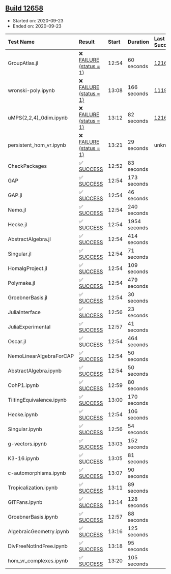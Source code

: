## [Build 12658](https://oscarci.mathematik.uni-kl.de/job/oscar/12658/)

* Started on: 2020-09-23
* Ended on: 2020-09-23

| Test Name    | Result | Start | Duration | Last Success | First Failure |
|:-------------|:-------|:------|:---------|:-------------|:--------------|
| GroupAtlas.jl | ❌ [FAILURE (status = 1)](https://oscarci.mathematik.uni-kl.de/job/oscar/12658/artifact/logs/build-12658/GroupAtlas.jl.log) | 12:54 | 60 seconds | [12167](https://oscarci.mathematik.uni-kl.de/job/oscar/12167/) | [12168](https://oscarci.mathematik.uni-kl.de/job/oscar/12168/) |
| wronski-poly.ipynb | ❌ [FAILURE (status = 1)](https://oscarci.mathematik.uni-kl.de/job/oscar/12658/artifact/logs/build-12658/wronski-poly.ipynb.log) | 13:08 | 166 seconds | [11192](https://oscarci.mathematik.uni-kl.de/job/oscar/11192/) | [11193](https://oscarci.mathematik.uni-kl.de/job/oscar/11193/) |
| uMPS(2,2,4)_0dim.ipynb | ❌ [FAILURE (status = 1)](https://oscarci.mathematik.uni-kl.de/job/oscar/12658/artifact/logs/build-12658/uMPS-2-2-4-_0dim.ipynb.log) | 13:12 | 82 seconds | [12167](https://oscarci.mathematik.uni-kl.de/job/oscar/12167/) | [12168](https://oscarci.mathematik.uni-kl.de/job/oscar/12168/) |
| persistent_hom_vr.ipynb | ❌ [FAILURE (status = 1)](https://oscarci.mathematik.uni-kl.de/job/oscar/12658/artifact/logs/build-12658/persistent_hom_vr.ipynb.log) | 13:21 | 29 seconds | unknown | unknown |
| CheckPackages | ✅ [SUCCESS](https://oscarci.mathematik.uni-kl.de/job/oscar/12658/artifact/logs/build-12658/CheckPackages.log) | 12:52 | 83 seconds |  |  |
| GAP | ✅ [SUCCESS](https://oscarci.mathematik.uni-kl.de/job/oscar/12658/artifact/logs/build-12658/GAP.log) | 12:54 | 173 seconds |  |  |
| GAP.jl | ✅ [SUCCESS](https://oscarci.mathematik.uni-kl.de/job/oscar/12658/artifact/logs/build-12658/GAP.jl.log) | 12:54 | 46 seconds |  |  |
| Nemo.jl | ✅ [SUCCESS](https://oscarci.mathematik.uni-kl.de/job/oscar/12658/artifact/logs/build-12658/Nemo.jl.log) | 12:54 | 240 seconds |  |  |
| Hecke.jl | ✅ [SUCCESS](https://oscarci.mathematik.uni-kl.de/job/oscar/12658/artifact/logs/build-12658/Hecke.jl.log) | 12:54 | 1954 seconds |  |  |
| AbstractAlgebra.jl | ✅ [SUCCESS](https://oscarci.mathematik.uni-kl.de/job/oscar/12658/artifact/logs/build-12658/AbstractAlgebra.jl.log) | 12:54 | 414 seconds |  |  |
| Singular.jl | ✅ [SUCCESS](https://oscarci.mathematik.uni-kl.de/job/oscar/12658/artifact/logs/build-12658/Singular.jl.log) | 12:54 | 71 seconds |  |  |
| HomalgProject.jl | ✅ [SUCCESS](https://oscarci.mathematik.uni-kl.de/job/oscar/12658/artifact/logs/build-12658/HomalgProject.jl.log) | 12:54 | 109 seconds |  |  |
| Polymake.jl | ✅ [SUCCESS](https://oscarci.mathematik.uni-kl.de/job/oscar/12658/artifact/logs/build-12658/Polymake.jl.log) | 12:54 | 479 seconds |  |  |
| GroebnerBasis.jl | ✅ [SUCCESS](https://oscarci.mathematik.uni-kl.de/job/oscar/12658/artifact/logs/build-12658/GroebnerBasis.jl.log) | 12:54 | 30 seconds |  |  |
| JuliaInterface | ✅ [SUCCESS](https://oscarci.mathematik.uni-kl.de/job/oscar/12658/artifact/logs/build-12658/JuliaInterface.log) | 12:56 | 23 seconds |  |  |
| JuliaExperimental | ✅ [SUCCESS](https://oscarci.mathematik.uni-kl.de/job/oscar/12658/artifact/logs/build-12658/JuliaExperimental.log) | 12:57 | 41 seconds |  |  |
| Oscar.jl | ✅ [SUCCESS](https://oscarci.mathematik.uni-kl.de/job/oscar/12658/artifact/logs/build-12658/Oscar.jl.log) | 12:54 | 464 seconds |  |  |
| NemoLinearAlgebraForCAP | ✅ [SUCCESS](https://oscarci.mathematik.uni-kl.de/job/oscar/12658/artifact/logs/build-12658/NemoLinearAlgebraForCAP.log) | 12:54 | 50 seconds |  |  |
| AbstractAlgebra.ipynb | ✅ [SUCCESS](https://oscarci.mathematik.uni-kl.de/job/oscar/12658/artifact/logs/build-12658/AbstractAlgebra.ipynb.log) | 12:54 | 50 seconds |  |  |
| CohP1.ipynb | ✅ [SUCCESS](https://oscarci.mathematik.uni-kl.de/job/oscar/12658/artifact/logs/build-12658/CohP1.ipynb.log) | 12:59 | 80 seconds |  |  |
| TiltingEquivalence.ipynb | ✅ [SUCCESS](https://oscarci.mathematik.uni-kl.de/job/oscar/12658/artifact/logs/build-12658/TiltingEquivalence.ipynb.log) | 13:00 | 170 seconds |  |  |
| Hecke.ipynb | ✅ [SUCCESS](https://oscarci.mathematik.uni-kl.de/job/oscar/12658/artifact/logs/build-12658/Hecke.ipynb.log) | 12:54 | 106 seconds |  |  |
| Singular.ipynb | ✅ [SUCCESS](https://oscarci.mathematik.uni-kl.de/job/oscar/12658/artifact/logs/build-12658/Singular.ipynb.log) | 12:56 | 54 seconds |  |  |
| g-vectors.ipynb | ✅ [SUCCESS](https://oscarci.mathematik.uni-kl.de/job/oscar/12658/artifact/logs/build-12658/g-vectors.ipynb.log) | 13:03 | 152 seconds |  |  |
| K3-16.ipynb | ✅ [SUCCESS](https://oscarci.mathematik.uni-kl.de/job/oscar/12658/artifact/logs/build-12658/K3-16.ipynb.log) | 13:05 | 81 seconds |  |  |
| c-automorphisms.ipynb | ✅ [SUCCESS](https://oscarci.mathematik.uni-kl.de/job/oscar/12658/artifact/logs/build-12658/c-automorphisms.ipynb.log) | 13:07 | 90 seconds |  |  |
| Tropicalization.ipynb | ✅ [SUCCESS](https://oscarci.mathematik.uni-kl.de/job/oscar/12658/artifact/logs/build-12658/Tropicalization.ipynb.log) | 13:11 | 89 seconds |  |  |
| GITFans.ipynb | ✅ [SUCCESS](https://oscarci.mathematik.uni-kl.de/job/oscar/12658/artifact/logs/build-12658/GITFans.ipynb.log) | 13:14 | 128 seconds |  |  |
| GroebnerBasis.ipynb | ✅ [SUCCESS](https://oscarci.mathematik.uni-kl.de/job/oscar/12658/artifact/logs/build-12658/GroebnerBasis.ipynb.log) | 12:57 | 88 seconds |  |  |
| AlgebraicGeometry.ipynb | ✅ [SUCCESS](https://oscarci.mathematik.uni-kl.de/job/oscar/12658/artifact/logs/build-12658/AlgebraicGeometry.ipynb.log) | 13:16 | 125 seconds |  |  |
| DivFreeNotIndFree.ipynb | ✅ [SUCCESS](https://oscarci.mathematik.uni-kl.de/job/oscar/12658/artifact/logs/build-12658/DivFreeNotIndFree.ipynb.log) | 13:18 | 95 seconds |  |  |
| hom_vr_complexes.ipynb | ✅ [SUCCESS](https://oscarci.mathematik.uni-kl.de/job/oscar/12658/artifact/logs/build-12658/hom_vr_complexes.ipynb.log) | 13:20 | 105 seconds |  |  |

